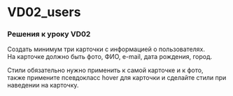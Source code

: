 # VD02_users
 ### Решения к уроку VD02

Создать минимум три карточки с информацией о пользователях.   
На карточке должно быть фото, ФИО, e-mail, дата рождения, город.

Стили обязательно нужно применить к самой карточке и к фото,   
также примените псевдокласс hover для карточки и сделайте стили при наведении на карточку.
